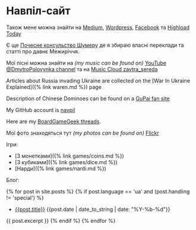 # Навпіл-сайт

Також мене можна знайти на [Medium](https://medium.com/@navpil), 
[Wordpress](https://navpil.wordpress.com/), 
[Facebook](https://www.facebook.com/dmytro.polovynka) 
та [Highload Today](https://highload.today/uk/author/dmytro-polovynka/)

Є ще [Почесне консульство Шумеру](https://sumerua.wordpress.com/) де я збираю власні переклади та статті про давнє Межиріччя.

Мої пісні можна знайти на _(my music can be found on)_ [YouTube @DmytroPolovynka channel](https://www.youtube.com/@dmytropolovynka)
та на [Music Cloud zavtra_sereda](https://soundcloud.com/zavtra_sereda)

Articles about Russia invading Ukraine are collected on the [War In Ukraine Explained]({% link waren.md %}) page

Description of Chinese Dominoes can be found on a [GuPai fan site](https://gupai.wordpress.com/)

My GitHub account is [navpil](https://github.com/navpil)

Here are my [BoardGameGeek threads](https://boardgamegeek.com/threads/user/1391611?parenttype=boardgame).

Мої фото знаходяться тут _(my photos can be found on)_ [Flickr](https://www.flickr.com/photos/198108909@N05/)

Ігри:

 - [З монетками]({% link games/coins.md %})
 - [З кубиками]({% link games/dice.md %})
 - [Нарди]({% link games/nardi.md %})

Блог:

{% for post in site.posts %}
  {% if post.language == 'ua' and (post.handling != 'special') %}
  - [{{post.title}}]({{post.url}}) {{post.date | date_to_string | date: "%Y-%b-%d"}}

{{ post.excerpt }}
  {% endif %} 
{% endfor %}


